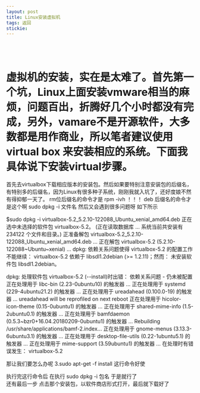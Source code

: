 ```yaml
---
layout: post
title: Linux安装虚拟机
tags: 返回
stickie: 
---
```





<br>
<br>

# 虚拟机的安装，实在是太难了。首先第一个坑，Linux上面安装vmware相当的麻烦，问题百出，折腾好几个小时都没有完成，另外，vamare不是开源软件，大多数都是用作商业，所以笔者建议使用virtual box 来安装相应的系统。下面我具体说下安装virtual步骤。
首先去virtualbox下载相应版本的安装包。然后如果要特别注意安装包的后缀名，有特别多的后缀名，因为Linux有很多种子系统，刚刚我就入坑了，还好度娘不然有得抑郁一天了。
rm位后缀名的命令才是 rpm -ivh ！！！
deb 后缀名的命令才是这个啊 sudo dpkg -i 文件名 然后又会遇到很多问题呀
如下所示


$sudo dpkg -i virtualbox-5.2_5.2.10-122088_Ubuntu_xenial_amd64.deb 
正在选中未选择的软件包 virtualbox-5.2。
(正在读取数据库 ... 系统当前共安装有 234122 个文件和目录。)
正准备解包 virtualbox-5.2_5.2.10-122088_Ubuntu_xenial_amd64.deb  ...
正在解包 virtualbox-5.2 (5.2.10-122088~Ubuntu~xenial) ...
dpkg: 依赖关系问题使得 virtualbox-5.2 的配置工作不能继续：
 virtualbox-5.2 依赖于 libsdl1.2debian (>= 1.2.11)；然而：
  未安装软件包 libsdl1.2debian。

dpkg: 处理软件包 virtualbox-5.2 (--install)时出错：
 依赖关系问题 - 仍未被配置
正在处理用于 libc-bin (2.23-0ubuntu10) 的触发器 ...
正在处理用于 systemd (229-4ubuntu21.2) 的触发器 ...
正在处理用于 ureadahead (0.100.0-19) 的触发器 ...
ureadahead will be reprofiled on next reboot
正在处理用于 hicolor-icon-theme (0.15-0ubuntu1) 的触发器 ...
正在处理用于 shared-mime-info (1.5-2ubuntu0.1) 的触发器 ...
正在处理用于 bamfdaemon (0.5.3~bzr0+16.04.20180209-0ubuntu1) 的触发器 ...
Rebuilding /usr/share/applications/bamf-2.index...
正在处理用于 gnome-menus (3.13.3-6ubuntu3.1) 的触发器 ...
正在处理用于 desktop-file-utils (0.22-1ubuntu5.1) 的触发器 ...
正在处理用于 mime-support (3.59ubuntu1) 的触发器 ...
在处理时有错误发生：
 virtualbox-5.2 

那让我们要怎么办呢
3.sudo apt-get -f install   这行命令好使

执行完这行命令后 在执行 sudo dpkg -i 包名    于是就行了  
还有最后一步
点击那个安装包，以软件商店形式打开，最后就下载好了
